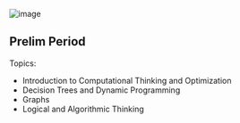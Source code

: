 ![image](https://miro.medium.com/v2/resize:fit:640/format:webp/1*bOxDNmWX_nL4W4qB-ey0VQ.gif)
<h2>Prelim Period</h2>

Topics:
- Introduction to Computational Thinking and Optimization
- Decision Trees and Dynamic Programming
- Graphs
- Logical and Algorithmic Thinking